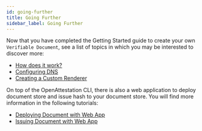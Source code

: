 ```yaml
---
id: going-further
title: Going Further
sidebar_label: Going Further
---
```


Now that you have completed the Getting Started guide to create your own `Verifiable Document`, see a list of topics in which you may be interested to discover more:

- [How does it work?](/docs/docs-section/how-does-it-work/introduction-how-does-it-work)
- [Configuring DNS](/docs/developer-section/quickstart/configure-dns)
- [Creating a Custom Renderer](/docs/developer-section/quickstart/create-custom-renderer)

On top of the OpenAttestation CLI, there is also a web application to deploy document store and issue hash to your document store. You will find more information in the following tutorials:

- [Deploying Document with Web App](/docs/integrator-section/webapp-tutorial/deploy-document-store-webapp)
- [Issuing Document with Web App](/docs/integrator-section/webapp-tutorial/issue-document-store-webapp)
